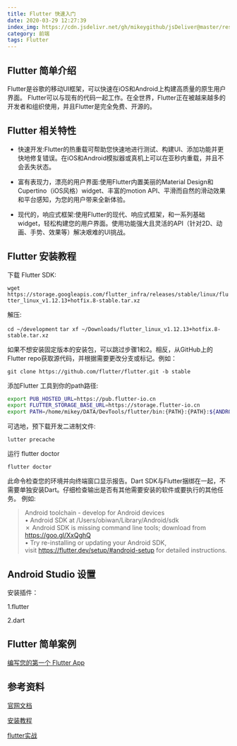 ```yaml
---
title: Flutter 快速入门
date: 2020-03-29 12:27:39
index_img: https://cdn.jsdelivr.net/gh/mikeygithub/jsDeliver@master/resource/img/flutter.png
category: 前端
tags: Flutter
---
```


## Flutter 简单介绍

Flutter是谷歌的移动UI框架，可以快速在iOS和Android上构建高质量的原生用户界面。 Flutter可以与现有的代码一起工作。在全世界，Flutter正在被越来越多的开发者和组织使用，并且Flutter是完全免费、开源的。

## Flutter 相关特性

- 快速开发:Flutter的热重载可帮助您快速地进行测试、构建UI、添加功能并更快地修复错误。在iOS和Android模拟器或真机上可以在亚秒内重载，并且不会丢失状态。

- 富有表现力，漂亮的用户界面:使用Flutter内置美丽的Material Design和Cupertino（iOS风格）widget、丰富的motion API、平滑而自然的滑动效果和平台感知，为您的用户带来全新体验。

- 现代的，响应式框架:使用Flutter的现代、响应式框架，和一系列基础widget，轻松构建您的用户界面。使用功能强大且灵活的API（针对2D、动画、手势、效果等）解决艰难的UI挑战。

## Flutter 安装教程

下载 Flutter SDK: 

`wget https://storage.googleapis.com/flutter_infra/releases/stable/linux/flutter_linux_v1.12.13+hotfix.8-stable.tar.xz`

解压:

 `cd ~/development`
 `tar xf ~/Downloads/flutter_linux_v1.12.13+hotfix.8-stable.tar.xz`
 
如果不想安装固定版本的安装包，可以跳过步骤1和2。相反，从GitHub上的Flutter repo获取源代码，并根据需要更改分支或标记。例如：

 `git clone https://github.com/flutter/flutter.git -b stable`

添加Flutter 工具到你的path路径:

```bash
export PUB_HOSTED_URL=https://pub.flutter-io.cn
export FLUTTER_STORAGE_BASE_URL=https://storage.flutter-io.cn
export PATH=/home/mikey/DATA/DevTools/flutter/bin:{PATH}:{PATH}:${ANDROID_HOME}/platform-tools
```

可选地，预下载开发二进制文件:

`lutter precache`

运行 flutter doctor

`flutter doctor`
 
此命令检查您的环境并向终端窗口显示报告。Dart SDK与Flutter捆绑在一起，不需要单独安装Dart。仔细检查输出是否有其他需要安装的软件或要执行的其他任务。
例如:

> Android toolchain - develop for Android devices  
    • Android SDK at /Users/obiwan/Library/Android/sdk  
    ✗ Android SDK is missing command line tools; download from https://goo.gl/XxQghQ  
    • Try re-installing or updating your Android SDK,  
      visit https://flutter.dev/setup/#android-setup for detailed instructions.  

## Android Studio 设置

安装插件：

1.flutter

2.dart
 

## Flutter 简单案例

[编写您的第一个 Flutter App](https://flutterchina.club/get-started/codelab/)

## 参考资料

[官网文档](https://flutter.dev/docs)

[安装教程](https://flutter.dev/docs/get-started/install/linux)

[flutter实战](https://book.flutterchina.club/)
